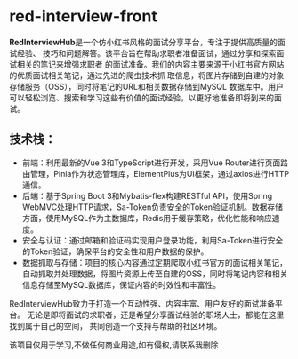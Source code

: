 # red-interview-front

**RedInterviewHub**是一个仿小红书风格的面试分享平台，专注于提供高质量的面试经验、
技巧和问题解答。该平台旨在帮助求职者准备面试，通过分享和探索面试相关的笔记来增强求职者
的面试准备。我们的内容主要来源于小红书官方网站的优质面试相关笔记，通过先进的爬虫技术抓
取信息，将图片存储到自建的对象存储服务（OSS），同时将笔记的URL和相关数据存储到MySQL
数据库中。用户可以轻松浏览、搜索和学习这些有价值的面试经验，以更好地准备即将到来的面试。

## 技术栈：

- 前端：利用最新的Vue 3和TypeScript进行开发，采用Vue Router进行页面路由管理，Pinia作为状态管理库，ElementPlus为UI框架，通过axios进行HTTP通信。
- 后端：基于Spring Boot 3和Mybatis-flex构建RESTful API，使用Spring WebMVC处理HTTP请求，Sa-Token负责安全的Token验证机制。数据存储方面，使用MySQL作为主数据库，Redis用于缓存策略，优化性能和响应速度。
- 安全与认证：通过邮箱和验证码实现用户登录功能，利用Sa-Token进行安全的Token验证，确保平台的安全性和用户数据的保护。
- 数据抓取与存储：项目的核心内容通过定期爬取小红书官方的面试相关笔记，自动抓取并处理数据，将图片资源上传至自建的OSS，同时将笔记内容和相关信息存储至MySQL数据库，保证内容的时效性和丰富性。

RedInterviewHub致力于打造一个互动性强、内容丰富、用户友好的面试准备平台。
无论是即将面试的求职者，还是希望分享面试经验的职场人士，都能在这里找到属于自己的空间，
共同创造一个支持与帮助的社区环境。









该项目仅用于学习,不做任何商业用途,如有侵权,请联系我删除
